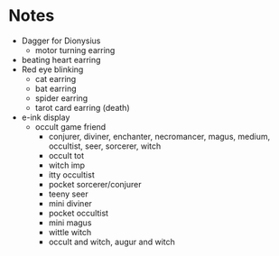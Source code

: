 Notes
===

* Dagger for Dionysius
  - motor turning earring
* beating heart earring
* Red eye blinking
  - cat earring
  - bat earring
  - spider earring
  - tarot card earring (death)
* e-ink display
  - occult game friend
    + conjurer, diviner, enchanter, necromancer, magus, medium, occultist, seer, sorcerer, witch
    + occult tot
    + witch imp
    + itty occultist
    + pocket sorcerer/conjurer
    + teeny seer
    + mini diviner
    + pocket occultist
    + mini magus
    + wittle witch
    + occult and witch, augur and witch



